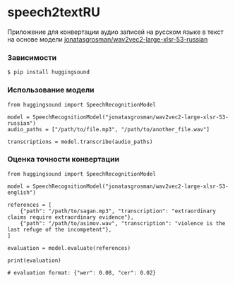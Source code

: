 # speech2textRU
Приложение для конвертации аудио записей на русском языке в текст на основе модели [jonatasgrosman/wav2vec2-large-xlsr-53-russian
](wav2vec2-large-xlsr-53-russian)

### Зависимости
    $ pip install huggingsound

### Использование модели
    from huggingsound import SpeechRecognitionModel
  
    model = SpeechRecognitionModel("jonatasgrosman/wav2vec2-large-xlsr-53-russian")
    audio_paths = ["/path/to/file.mp3", "/path/to/another_file.wav"]
    
    transcriptions = model.transcribe(audio_paths)

### Оценка точности конвертации
    from huggingsound import SpeechRecognitionModel
    
    model = SpeechRecognitionModel("jonatasgrosman/wav2vec2-large-xlsr-53-english")
    
    references = [
        {"path": "/path/to/sagan.mp3", "transcription": "extraordinary claims require extraordinary evidence"},
        {"path": "/path/to/asimov.wav", "transcription": "violence is the last refuge of the incompetent"},
    ]
    
    evaluation = model.evaluate(references)
    
    print(evaluation)
    
    # evaluation format: {"wer": 0.08, "cer": 0.02}
